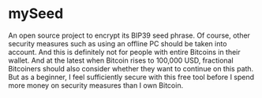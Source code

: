 # mySeed
An open source project to encrypt its BIP39 seed phrase.
Of course, other security measures such as using an offline PC should be taken into account. And this is definitely not for people with entire Bitcoins in their wallet. And at the latest when Bitcoin rises to 100,000 USD, fractional Bitcoiners should also consider whether they want to continue on this path. But as a beginner, I feel sufficiently secure with this free tool before I spend more money on security measures than I own Bitcoin.


